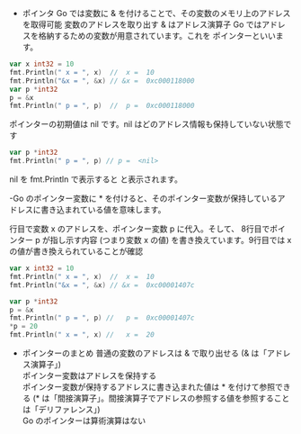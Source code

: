 - ポインタ
Go では変数に & を付けることで、その変数のメモリ上のアドレスを取得可能
変数のアドレスを取り出す & はアドレス演算子
Go ではアドレスを格納するための変数が用意されています。これを ポインターといいます。

```go
var x int32 = 10
fmt.Println(" x = ", x)  //  x =  10
fmt.Println("&x = ", &x) // &x =  0xc000118000
var p *int32
p = &x
fmt.Println(" p = ", p)  //  p =  0xc000118000
```
ポインターの初期値は nil です。nil はどのアドレス情報も保持していない状態です
```go
var p *int32
fmt.Println(" p = ", p) // p =  <nil>
```
nil を fmt.Println で表示すると <nil> と表示されます。
	
-Go のポインター変数に * を付けると、そのポインター変数が保持しているアドレスに書き込まれている値を意味します。<br>
	
行目で変数 x のアドレスを、ポインター変数 p に代入。そして、 8行目でポインター p が指し示す内容 (つまり変数 x の値) を書き換えています。9行目では x の値が書き換えられていることが確認
```go
var x int32 = 10
fmt.Println(" x = ", x)  //  x =  10
fmt.Println("&x = ", &x) // &x =  0xc00001407c

var p *int32
p = &x
fmt.Println(" p = ", p) //   p =  0xc00001407c
*p = 20
fmt.Println(" x = ", x) //   x =  20
```
- ポインターのまとめ
普通の変数のアドレスは & で取り出せる (& は「アドレス演算子」)<br>
ポインター変数はアドレスを保持する<br>
ポインター変数が保持するアドレスに書き込まれた値は * を付けて参照できる (* は「間接演算子」。間接演算子でアドレスの参照する値を参照することは「デリファレンス」)<br>
Go のポインターは算術演算はない<br>
